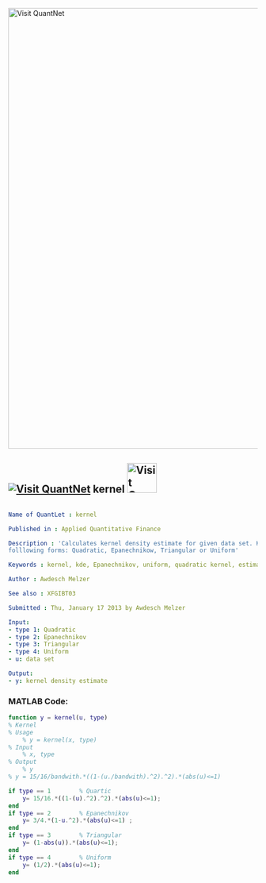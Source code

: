 
[<img src="https://github.com/QuantLet/Styleguide-and-FAQ/blob/master/pictures/banner.png" width="888" alt="Visit QuantNet">](http://quantlet.de/)

## [<img src="https://github.com/QuantLet/Styleguide-and-FAQ/blob/master/pictures/qloqo.png" alt="Visit QuantNet">](http://quantlet.de/) **kernel** [<img src="https://github.com/QuantLet/Styleguide-and-FAQ/blob/master/pictures/QN2.png" width="60" alt="Visit QuantNet 2.0">](http://quantlet.de/)

```yaml

Name of QuantLet : kernel

Published in : Applied Quantitative Finance

Description : 'Calculates kernel density estimate for given data set. Kernel can have one of the
folllowing forms: Quadratic, Epanechnikow, Triangular or Uniform'

Keywords : kernel, kde, Epanechnikov, uniform, quadratic kernel, estimation

Author : Awdesch Melzer

See also : XFGIBT03

Submitted : Thu, January 17 2013 by Awdesch Melzer

Input: 
- type 1: Quadratic
- type 2: Epanechnikov
- type 3: Triangular
- type 4: Uniform
- u: data set

Output: 
- y: kernel density estimate

```


### MATLAB Code:
```matlab
function y = kernel(u, type)
% Kernel
% Usage
    % y = kernel(x, type)
% Input
    % x, type
% Output
    % y
% y = 15/16/bandwith.*((1-(u./bandwith).^2).^2).*(abs(u)<=1) 

if type == 1        % Quartic
    y= 15/16.*((1-(u).^2).^2).*(abs(u)<=1); 
end
if type == 2        % Epanechnikov
    y= 3/4.*(1-u.^2).*(abs(u)<=1) ;
end
if type == 3        % Triangular
    y= (1-abs(u)).*(abs(u)<=1); 
end
if type == 4        % Uniform
    y= (1/2).*(abs(u)<=1); 
end
```
